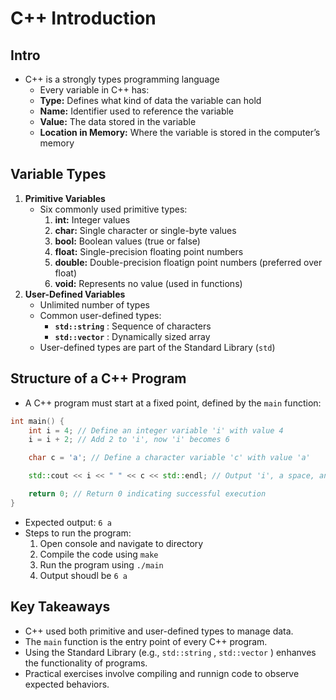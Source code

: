 # C++ Introduction

## Intro

- C++ is a strongly types programming language
  - Every variable in C++ has:
  - **Type:** Defines what kind of data the variable can hold
  - **Name:** Identifier used to reference the variable
  - **Value:** The data stored in the variable
  - **Location in Memory:** Where the variable is stored in the computer’s memory

## Variable Types

1. **Primitive Variables**
   - Six commonly used primitive types:
     1. **int:** Integer values
     2. **char:** Single character or single-byte values
     3. **bool:** Boolean values (true or false)
     4. **float:** Single-precision floating point numbers
     5. **double:** Double-precision floatign point numbers (preferred over float)
     6. **void:** Represents no value (used in functions)
2. **User-Defined Variables**
   - Unlimited number of types
   - Common user-defined types:
     - **`std::string`** : Sequence of characters
     - **`std::vector`** : Dynamically sized array
   - User-defined types are part of the Standard Library (`std`)

## Structure of a C++ Program

- A C++ program must start at a fixed point, defined by the `main` function:

```cpp
int main() {
	int i = 4; // Define an integer variable 'i' with value 4
	i = i + 2; // Add 2 to 'i', now 'i' becomes 6

	char c = 'a'; // Define a character variable 'c' with value 'a'

	std::cout << i << " " << c << std::endl; // Output 'i', a space, and 'c'

	return 0; // Return 0 indicating successful execution
}
```

- Expected output: `6 a`
- Steps to run the program:
  1. Open console and navigate to directory
  2. Compile the code using `make`
  3. Run the program using `./main`
  4. Output shoudl be `6 a`

## Key Takeaways

- C++ used both primitive and user-defined types to manage data.
- The `main` function is the entry point of every C++ program.
- Using the Standard Library (e.g., `std::string` , `std::vector` ) enhanves the functionality of programs.
- Practical exercises involve compiling and runnign code to observe expected behaviors.
